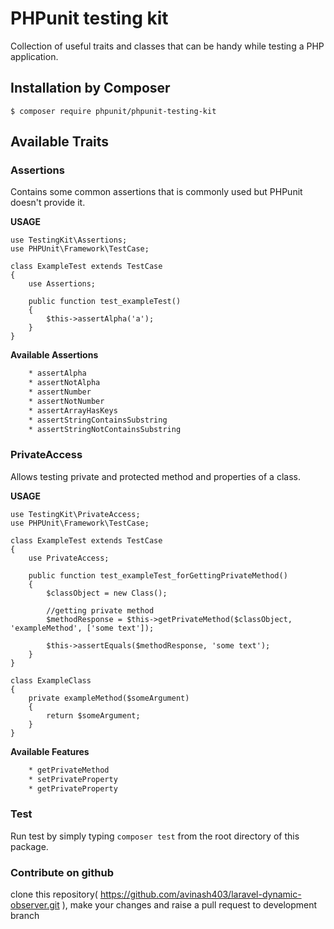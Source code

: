 # PHPunit testing kit
Collection of useful traits and classes that can be handy while testing a PHP application.

## Installation by Composer

	$ composer require phpunit/phpunit-testing-kit

## Available Traits

### Assertions

Contains some common assertions that is commonly used but PHPunit doesn't provide it.

**USAGE**
```
use TestingKit\Assertions;
use PHPUnit\Framework\TestCase;

class ExampleTest extends TestCase
{
	use Assertions;

	public function test_exampleTest()
	{
		$this->assertAlpha('a');
	}
}

```


**Available Assertions**
```sh
	* assertAlpha
	* assertNotAlpha
	* assertNumber
	* assertNotNumber
	* assertArrayHasKeys
	* assertStringContainsSubstring
	* assertStringNotContainsSubstring
```

### PrivateAccess

Allows testing private and protected method and properties of a class.


**USAGE**
```
use TestingKit\PrivateAccess;
use PHPUnit\Framework\TestCase;

class ExampleTest extends TestCase
{
	use PrivateAccess;

	public function test_exampleTest_forGettingPrivateMethod()
	{
		$classObject = new Class();
		
		//getting private method
		$methodResponse = $this->getPrivateMethod($classObject, 'exampleMethod', ['some text']);
		
		$this->assertEquals($methodResponse, 'some text');
	}
}

class ExampleClass
{
	private exampleMethod($someArgument)
	{
		return $someArgument;
	}
}

```

**Available Features**
```sh
	* getPrivateMethod
	* setPrivateProperty
	* getPrivateProperty

```


### Test
Run test by simply typing 
```composer test```
from the root directory of this package.


### Contribute on github
clone this repository( https://github.com/avinash403/laravel-dynamic-observer.git ), make your changes and raise a pull request to development branch
